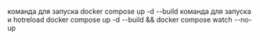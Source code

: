 команда для запуска 
docker compose up -d --build 
команда для запуска и hotreload
docker compose up -d --build && docker compose watch --no-up

